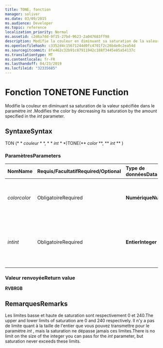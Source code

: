 ```yaml
---
title: TONE, fonction
manager: soliver
ms.date: 03/09/2015
ms.audience: Developer
ms.topic: reference
localization_priority: Normal
ms.assetid: c2d6a7dd-9f15-27bd-9623-2a047683ff98
description: Modifie la couleur en diminuant sa saturation de la valeur spécifiée dans le paramètre int.
ms.openlocfilehash: c3352d4c15671244d0fc4701f2c26b4e0c2ea54d
ms.sourcegitcommit: 8fe462c32b91c87911942c188f3445e85a54137c
ms.translationtype: MT
ms.contentlocale: fr-FR
ms.lasthandoff: 04/23/2019
ms.locfileid: "32335685"
---
```

# <a name="tone-function"></a><span data-ttu-id="5ebb0-103">Fonction TONE</span><span class="sxs-lookup"><span data-stu-id="5ebb0-103">TONE Function</span></span>

<span data-ttu-id="5ebb0-104">Modifie la couleur en diminuant sa saturation de la valeur spécifiée dans le paramètre _int_ .</span><span class="sxs-lookup"><span data-stu-id="5ebb0-104">Modifies the color by decreasing its saturation by the amount specified in the  _int_ parameter.</span></span> 
  
## <a name="syntax"></a><span data-ttu-id="5ebb0-105">Syntaxe</span><span class="sxs-lookup"><span data-stu-id="5ebb0-105">Syntax</span></span>

<span data-ttu-id="5ebb0-106">TON (\* \* *couleur* \* \*, \* \* *int* \* \*)</span><span class="sxs-lookup"><span data-stu-id="5ebb0-106">TONE(\*\* *color* \*\*, \*\* *int* \*\* )</span></span> 
  
### <a name="parameters"></a><span data-ttu-id="5ebb0-107">Paramètres</span><span class="sxs-lookup"><span data-stu-id="5ebb0-107">Parameters</span></span>

|<span data-ttu-id="5ebb0-108">**Nom**</span><span class="sxs-lookup"><span data-stu-id="5ebb0-108">**Name**</span></span>|<span data-ttu-id="5ebb0-109">**Requis/Facultatif**</span><span class="sxs-lookup"><span data-stu-id="5ebb0-109">**Required/Optional**</span></span>|<span data-ttu-id="5ebb0-110">**Type de données**</span><span class="sxs-lookup"><span data-stu-id="5ebb0-110">**Data Type**</span></span>|<span data-ttu-id="5ebb0-111">**Description**</span><span class="sxs-lookup"><span data-stu-id="5ebb0-111">**Description**</span></span>|
|:-----|:-----|:-----|:-----|
| <span data-ttu-id="5ebb0-112">_color_</span><span class="sxs-lookup"><span data-stu-id="5ebb0-112">_color_</span></span> <br/> |<span data-ttu-id="5ebb0-113">Obligatoire</span><span class="sxs-lookup"><span data-stu-id="5ebb0-113">Required</span></span>  <br/> |<span data-ttu-id="5ebb0-114">**Numérique**</span><span class="sxs-lookup"><span data-stu-id="5ebb0-114">**Numeric**</span></span> <br/> |<span data-ttu-id="5ebb0-115">Index de couleurs Microsoft Visio ou valeur RVB de la couleur.</span><span class="sxs-lookup"><span data-stu-id="5ebb0-115">The Microsoft Visio color index or RGB value of the color.</span></span>  <br/> |
| <span data-ttu-id="5ebb0-116">_int_</span><span class="sxs-lookup"><span data-stu-id="5ebb0-116">_int_</span></span> <br/> |<span data-ttu-id="5ebb0-117">Obligatoire</span><span class="sxs-lookup"><span data-stu-id="5ebb0-117">Required</span></span>  <br/> |<span data-ttu-id="5ebb0-118">**Entier**</span><span class="sxs-lookup"><span data-stu-id="5ebb0-118">**Integer**</span></span> <br/> |<span data-ttu-id="5ebb0-119">Valeur de diminution de la saturation de la couleur.</span><span class="sxs-lookup"><span data-stu-id="5ebb0-119">The amount by which to decrease the saturation of the color.</span></span> <span data-ttu-id="5ebb0-120">Elle peut être positive ou négative.</span><span class="sxs-lookup"><span data-stu-id="5ebb0-120">Can be positive or negative.</span></span>  <br/> |
   
### <a name="return-value"></a><span data-ttu-id="5ebb0-121">Valeur renvoyée</span><span class="sxs-lookup"><span data-stu-id="5ebb0-121">Return value</span></span>

 <span data-ttu-id="5ebb0-122">**RVB**</span><span class="sxs-lookup"><span data-stu-id="5ebb0-122">**RGB**</span></span>
  
## <a name="remarks"></a><span data-ttu-id="5ebb0-123">Remarques</span><span class="sxs-lookup"><span data-stu-id="5ebb0-123">Remarks</span></span>

<span data-ttu-id="5ebb0-124">Les limites basse et haute de saturation sont respectivement 0 et 240.</span><span class="sxs-lookup"><span data-stu-id="5ebb0-124">The upper and lower limits of saturation are 0 and 240 respectively.</span></span> <span data-ttu-id="5ebb0-125">Il n'y a pas de limite quant à la taille de l'entier que vous pouvez transmettre pour le paramètre _int_ , mais la saturation ne dépasse jamais ces limites.</span><span class="sxs-lookup"><span data-stu-id="5ebb0-125">There is no limit on the size of the integer you can pass for the  _int_ parameter, but saturation never exceeds these limits.</span></span> 
  

